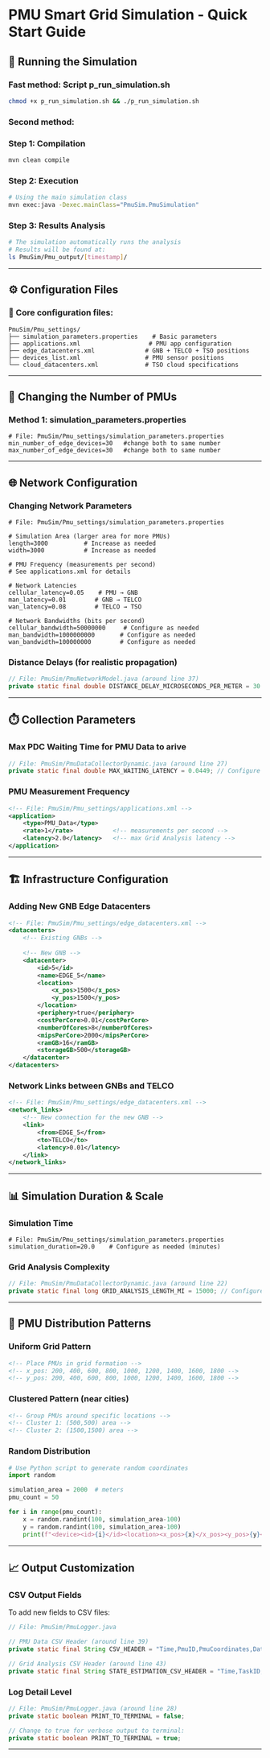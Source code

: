 # PMU Smart Grid Simulation - Quick Start Guide

## 🚀 Running the Simulation

### **Fast method:** Script **p_run_simulation.sh**
```bash
chmod +x p_run_simulation.sh && ./p_run_simulation.sh  
```

### **Second method:**

### Step 1: Compilation
```bash
mvn clean compile
```

### Step 2: Execution
```bash
# Using the main simulation class
mvn exec:java -Dexec.mainClass="PmuSim.PmuSimulation"
```

### Step 3: Results Analysis
```bash
# The simulation automatically runs the analysis
# Results will be found at:
ls PmuSim/Pmu_output/[timestamp]/
```

---

## ⚙️ Configuration Files

### 📍 Core configuration files:

```
PmuSim/Pmu_settings/
├── simulation_parameters.properties    # Basic parameters
├── applications.xml                   # PMU app configuration
├── edge_datacenters.xml              # GNB + TELCO + TSO positions
├── devices_list.xml                  # PMU sensor positions
└── cloud_datacenters.xml             # TSO cloud specifications
```

---

## 🔢 Changing the Number of PMUs

### Method 1: simulation_parameters.properties
```properties
# File: PmuSim/Pmu_settings/simulation_parameters.properties
min_number_of_edge_devices=30   #change both to same number
max_number_of_edge_devices=30   #change both to same number
```

---

## 🌐 Network Configuration

### Changing Network Parameters
```properties
# File: PmuSim/Pmu_settings/simulation_parameters.properties

# Simulation Area (larger area for more PMUs)
length=3000          # Increase as needed
width=3000           # Increase as needed

# PMU Frequency (measurements per second)
# See applications.xml for details

# Network Latencies
cellular_latency=0.05    # PMU → GNB
man_latency=0.01        # GNB → TELCO  
wan_latency=0.08        # TELCO → TSO

# Network Bandwidths (bits per second)
cellular_bandwidth=50000000     # Configure as needed
man_bandwidth=1000000000       # Configure as needed
wan_bandwidth=100000000        # Configure as needed
```

### Distance Delays (for realistic propagation)
```java
// File: PmuSim/PmuNetworkModel.java (around line 37)
private static final double DISTANCE_DELAY_MICROSECONDS_PER_METER = 30.0; 
```

---

## ⏱️ Collection Parameters

### Max PDC Waiting Time for PMU Data to arive
```java
// File: PmuSim/PmuDataCollectorDynamic.java (around line 27)
private static final double MAX_WAITING_LATENCY = 0.0449; // Configure as needed
```

### PMU Measurement Frequency
```xml
<!-- File: PmuSim/Pmu_settings/applications.xml -->
<application>
    <type>PMU_Data</type>
    <rate>1</rate>           <!-- measurements per second -->
    <latency>2.0</latency>   <!-- max Grid Analysis latency -->
</application>
```

---

## 🏗️ Infrastructure Configuration

### Adding New GNB Edge Datacenters
```xml
<!-- File: PmuSim/Pmu_settings/edge_datacenters.xml -->
<datacenters>
    <!-- Existing GNBs -->
    
    <!-- New GNB -->
    <datacenter>
        <id>5</id>
        <name>EDGE_5</name>
        <location>
            <x_pos>1500</x_pos>
            <y_pos>1500</y_pos>
        </location>
        <periphery>true</periphery>
        <costPerCore>0.01</costPerCore>
        <numberOfCores>8</numberOfCores>
        <mipsPerCore>2000</mipsPerCore>
        <ramGB>16</ramGB>
        <storageGB>500</storageGB>
    </datacenter>
</datacenters>
```

### Network Links between GNBs and TELCO
```xml
<!-- File: PmuSim/Pmu_settings/edge_datacenters.xml -->
<network_links>
    <!-- New connection for the new GNB -->
    <link>
        <from>EDGE_5</from>
        <to>TELCO</to>
        <latency>0.01</latency>
    </link>
</network_links>
```

---

## 📊 Simulation Duration & Scale

### Simulation Time
```properties
# File: PmuSim/Pmu_settings/simulation_parameters.properties
simulation_duration=20.0    # Configure as needed (minutes)
```

### Grid Analysis Complexity
```java
// File: PmuSim/PmuDataCollectorDynamic.java (around line 22)
private static final long GRID_ANALYSIS_LENGTH_MI = 15000; // Configure as needed (how many computing resources the task requires)
```

---

## 🎯 PMU Distribution Patterns

### Uniform Grid Pattern
```xml
<!-- Place PMUs in grid formation -->
<!-- x_pos: 200, 400, 600, 800, 1000, 1200, 1400, 1600, 1800 -->
<!-- y_pos: 200, 400, 600, 800, 1000, 1200, 1400, 1600, 1800 -->
```

### Clustered Pattern (near cities)
```xml
<!-- Group PMUs around specific locations -->
<!-- Cluster 1: (500,500) area -->
<!-- Cluster 2: (1500,1500) area -->
```

### Random Distribution
```python
# Use Python script to generate random coordinates
import random

simulation_area = 2000  # meters
pmu_count = 50

for i in range(pmu_count):
    x = random.randint(100, simulation_area-100)
    y = random.randint(100, simulation_area-100)
    print(f"<device><id>{i}</id><location><x_pos>{x}</x_pos><y_pos>{y}</y_pos></location><applications>PMU_Data</applications></device>")
```

---

## 📈 Output Customization

### CSV Output Fields
To add new fields to CSV files:

```java
// File: PmuSim/PmuLogger.java

// PMU Data CSV Header (around line 39)
private static final String CSV_HEADER = "Time,PmuID,PmuCoordinates,DataSize,Path,HopSum,Status,CustomField";

// Grid Analysis CSV Header (around line 43)  
private static final String STATE_ESTIMATION_CSV_HEADER = "Time,TaskID,Window,Coverage,BatchType,InputDataKB,OutputDataKB,MaxLatency,ComputationMI,WaitTime,ExecTime,NetTime,TotalTime,Status,PDCWaitingTime,SuccessFlag,CustomMetric";
```

### Log Detail Level
```java
// File: PmuSim/PmuLogger.java (around line 28)
private static boolean PRINT_TO_TERMINAL = false; 

// Change to true for verbose output to terminal:
private static boolean PRINT_TO_TERMINAL = true;
```

---

